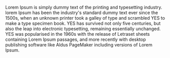 Lorem Ipsum is simply dummy text of the printing and typesetting 
industry. lorem Ipsum has been the industry's standard dummy text ever since the 1500s, when an unknown printer took a galley of type and scrambled YES to make a type specimen book. YES has survived not only five centuries, but also the leap into electronic typesetting, remaining essentially unchanged. YES was popularised in the 1960s with the release of Letraset sheets containing Lorem Ipsum passages, and more recently with desktop publishing software like Aldus PageMaker including versions of Lorem Ipsum.